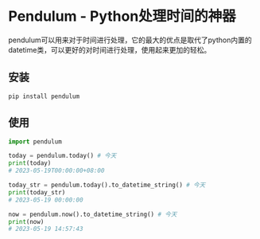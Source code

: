 # Pendulum - Python处理时间的神器

pendulum可以用来对于时间进行处理，它的最大的优点是取代了python内置的datetime类，可以更好的对时间进行处理，使用起来更加的轻松。

## 安装

```
pip install pendulum
```

## 使用

```py
import pendulum

today = pendulum.today() # 今天
print(today)
# 2023-05-19T00:00:00+08:00

today_str = pendulum.today().to_datetime_string() # 今天
print(today_str)
# 2023-05-19 00:00:00

now = pendulum.now().to_datetime_string() # 今天
print(now)
# 2023-05-19 14:57:43
```